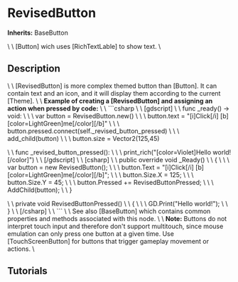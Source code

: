 # RevisedButton

**Inherits:** BaseButton

   \    \ [Button] wich uses [RichTextLable] to show text.
   \ 
## Description 

   \    \ [RevisedButton] is more complex themed button than [Button]. It can contain text and an icon, and it will display them according to the current [Theme].
   \    \ **Example of creating a [RevisedButton] and assigning an action when pressed by code:**
   \    \ ```csharp
   \    \ [gdscript]
   \    \ func _ready() -&gt; void:
   \    \    \ var button = RevisedButton.new()
   \    \    \ button.text = &quot;[i]Click[/i] [b][color=LightGreen]me[/color][/b]&quot;
   \    \    \ button.pressed.connect(self._revised_button_pressed)
   \    \    \ add_child(button)
   \    \    \ button.size = Vector2(125,45)

   \    \ func _revised_button_pressed():
   \    \    \ print_rich(&quot;[color=Violet]Hello world![/color]&quot;)
   \    \ [/gdscript]
   \    \ [csharp]
   \    \ public override void _Ready()
   \    \ {
   \    \    \ var button = new RevisedButton();
   \    \    \ button.Text = &quot;[i]Click[/i] [b][color=LightGreen]me[/color][/b]&quot;;
   \    \    \ button.Size.X = 125;
   \    \    \ button.Size.Y = 45;
   \    \    \ button.Pressed += RevisedButtonPressed;
   \    \    \ AddChild(button);
   \    \ }

   \    \ private void RevisedButtonPressed()
   \    \ {
   \    \    \ GD.Print(&quot;Hello world!&quot;);
   \    \ }
   \    \ [/csharp]
   \    \ ```
   \    \ See also [BaseButton] which contains common properties and methods associated with this node.
   \    \ **Note:** Buttons do not interpret touch input and therefore don't support multitouch, since mouse emulation can only press one button at a given time. Use [TouchScreenButton] for buttons that trigger gameplay movement or actions.
   \ 
## Tutorials 

	